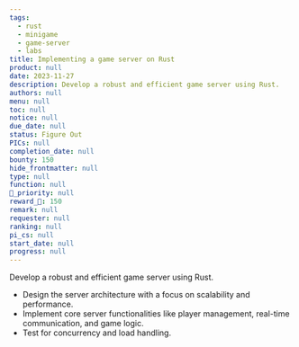 ```yaml
---
tags: 
  - rust
  - minigame
  - game-server
  - labs
title: Implementing a game server on Rust
product: null
date: 2023-11-27
description: Develop a robust and efficient game server using Rust.
authors: null
menu: null
toc: null
notice: null
due_date: null
status: Figure Out
PICs: null
completion_date: null
bounty: 150
hide_frontmatter: null
type: null
function: null
🔺_priority: null
reward_🧊: 150
remark: null
requester: null
ranking: null
pi_cs: null
start_date: null
progress: null
---
```


Develop a robust and efficient game server using Rust.

* Design the server architecture with a focus on scalability and performance.
* Implement core server functionalities like player management, real-time communication, and game logic.
* Test for concurrency and load handling.